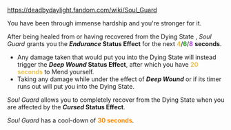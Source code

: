 https://deadbydaylight.fandom.com/wiki/Soul_Guard

<p>You have been through immense hardship and you're stronger for it.
<p>After being healed from or having recovered from the Dying State , <i>Soul Guard</i> grants you the <i><b>Endurance </b></i> <b>Status Effect</b> for the next <span class="clr" style="color: #e8c252;"><b>4</b></span>/<span class="clr" style="color: #199b1e;"><b>6</b></span>/<span class="clr" style="color: #ac3ee3;"><b>8</b></span> <b>seconds</b>.
</p>
<ul><li>Any damage taken that would put you into the Dying State will instead trigger the <i><b>Deep Wound </b></i> <b>Status Effect</b>, after which you have <b><span class="clr clr2" style="color: #e8c252 ;">20 seconds</span></b> to Mend yourself.</li>
<li>Taking any damage while under the effect of <i><b>Deep Wound</b></i> or if its timer runs out will put you into the Dying State.</li></ul>
<p><i>Soul Guard</i> allows you to completely recover from the Dying State when you are affected by the <i><b>Cursed </b></i> <b>Status Effect</b>.
</p><p><i>Soul Guard</i> has a cool-down of <b><span class="clr clr6" style="color: #ff8800 ;">30 seconds</span></b>.
</p>
</p>
